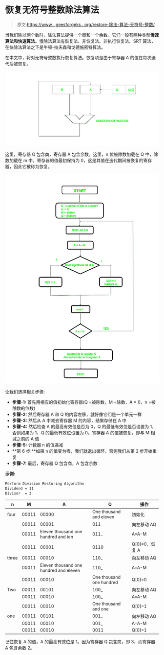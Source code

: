 # 恢复无符号整数除法算法

> 原文:[https://www . geesforgeks . org/restore-除法-算法-无符号-整数/](https://www.geeksforgeeks.org/restoring-division-algorithm-unsigned-integer/)

当我们除以两个数时，除法算法提供一个商和一个余数。它们一般有两种类型**慢速算法和快速算法**。慢除法算法有恢复法、非恢复法、非执行恢复法、SRT 算法，在快除法算法之下是牛顿-拉夫森和戈德施密特算法。

在本文中，将对无符号整数执行恢复算法。恢复项是由于寄存器 A 的值在每次迭代后被恢复。

![](img/475a0eeef22d0990898a7ac68f6ef71b.png)

这里，寄存器 Q 包含商，寄存器 A 包含余数。这里，n 位被除数加载在 Q 中，除数加载在 m 中。寄存器的值最初保持为 0，这是其值在迭代期间被恢复的寄存器，因此它被称为恢复。

![](img/2b8d0c68d4fba6a7a881e126840eabcd.png)

让我们选择相关步骤:

*   **步骤-1:** 首先用相应的值初始化寄存器(Q =被除数，M =除数，A = 0，n =被除数的位数)
*   **步骤-2:** 然后寄存器 A 和 Q 的内容左移，就好像它们是一个单元一样
*   **步骤-3:** 然后从 A 中减去寄存器 M 的内容，结果存储在 A 中
*   **步骤-4:** 然后检查 A 的最高有效位是否为 0，Q 的最低有效位是否设置为 1，否则如果为 1，Q 的最低有效位设置为 0，寄存器 A 的值被恢复，即与 M 相减之前的 A 值
*   **步骤-5:** 计数器 n 的值递减
*   **第 6 步:**如果 n 的值变为零，我们就退出循环，否则我们从第 2 步开始重复
*   **步骤-7:** 最后，寄存器 Q 包含商，A 包含余数

**示例:**

```
Perform Division Restoring Algorithm 
Dividend = 11
Divisor  = 3
```

| n | M | A | Q | 操作 |
| --- | --- | --- | --- | --- |
| four | 00011 | 00000 | One thousand and eleven | 初始化 |
|  | 00011 | 00001 | 011_ | 向左移动 AQ |
|  | 00011 | Eleven thousand one hundred and ten | 011_ | A=A-M |
|  | 00011 | 00001 | 0110 | Q[0]=0，恢复 A |
| three | 00011 | 00010 | 110_ | 向左移动 AQ |
|  | 00011 | Eleven thousand one hundred and eleven | 110_ | A=A-M |
|  | 00011 | 00010 | One thousand one hundred | Q[0]=0 |
| Two | 00011 | 00101 | 100_ | 向左移动 AQ |
|  | 00011 | 00010 | 100_ | A=A-M |
|  | 00011 | 00010 | One thousand and one | Q[0]=1 |
| one | 00011 | 00101 | 001_ | 向左移动 AQ |
|  | 00011 | 00010 | 001_ | A=A-M |
|  | 00011 | 00010 | 0011 | Q[0]=1 |

记住恢复 A 的值，A 的最高有效位是 1。因为寄存器 Q 包含商，即 3，而寄存器 A 包含余数 2。